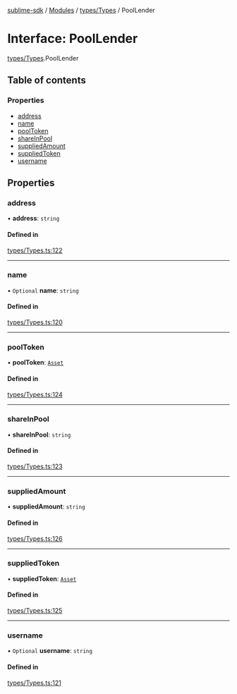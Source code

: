 [sublime-sdk](../README.md) / [Modules](../modules.md) / [types/Types](../modules/types_Types.md) / PoolLender

# Interface: PoolLender

[types/Types](../modules/types_Types.md).PoolLender

## Table of contents

### Properties

- [address](types_Types.PoolLender.md#address)
- [name](types_Types.PoolLender.md#name)
- [poolToken](types_Types.PoolLender.md#pooltoken)
- [shareInPool](types_Types.PoolLender.md#shareinpool)
- [suppliedAmount](types_Types.PoolLender.md#suppliedamount)
- [suppliedToken](types_Types.PoolLender.md#suppliedtoken)
- [username](types_Types.PoolLender.md#username)

## Properties

### address

• **address**: `string`

#### Defined in

[types/Types.ts:122](https://github.com/sublime-finance/sublime-sdk/blob/1501c54/src/types/Types.ts#L122)

___

### name

• `Optional` **name**: `string`

#### Defined in

[types/Types.ts:120](https://github.com/sublime-finance/sublime-sdk/blob/1501c54/src/types/Types.ts#L120)

___

### poolToken

• **poolToken**: [`Asset`](types_Types.Asset.md)

#### Defined in

[types/Types.ts:124](https://github.com/sublime-finance/sublime-sdk/blob/1501c54/src/types/Types.ts#L124)

___

### shareInPool

• **shareInPool**: `string`

#### Defined in

[types/Types.ts:123](https://github.com/sublime-finance/sublime-sdk/blob/1501c54/src/types/Types.ts#L123)

___

### suppliedAmount

• **suppliedAmount**: `string`

#### Defined in

[types/Types.ts:126](https://github.com/sublime-finance/sublime-sdk/blob/1501c54/src/types/Types.ts#L126)

___

### suppliedToken

• **suppliedToken**: [`Asset`](types_Types.Asset.md)

#### Defined in

[types/Types.ts:125](https://github.com/sublime-finance/sublime-sdk/blob/1501c54/src/types/Types.ts#L125)

___

### username

• `Optional` **username**: `string`

#### Defined in

[types/Types.ts:121](https://github.com/sublime-finance/sublime-sdk/blob/1501c54/src/types/Types.ts#L121)
